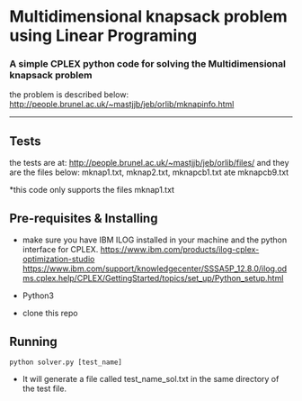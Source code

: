 # Multidimensional knapsack problem using Linear Programing
### A simple CPLEX python code for solving the Multidimensional knapsack problem
the problem is described below:
http://people.brunel.ac.uk/~mastjjb/jeb/orlib/mknapinfo.html
_____________________________________________________
## Tests
the tests are at: 
http://people.brunel.ac.uk/~mastjjb/jeb/orlib/files/
and they are the files below: 
mknap1.txt, mknap2.txt, mknapcb1.txt ate mknapcb9.txt

*this code only supports the files mknap1.txt

## Pre-requisites & Installing
- make sure you have IBM ILOG installed in your machine and the python interface for CPLEX.
https://www.ibm.com/products/ilog-cplex-optimization-studio
https://www.ibm.com/support/knowledgecenter/SSSA5P_12.8.0/ilog.odms.cplex.help/CPLEX/GettingStarted/topics/set_up/Python_setup.html

- Python3
- clone this repo
## Running
```python solver.py [test_name]```


- It will generate a file called test_name_sol.txt in the same directory of the test file.



 
